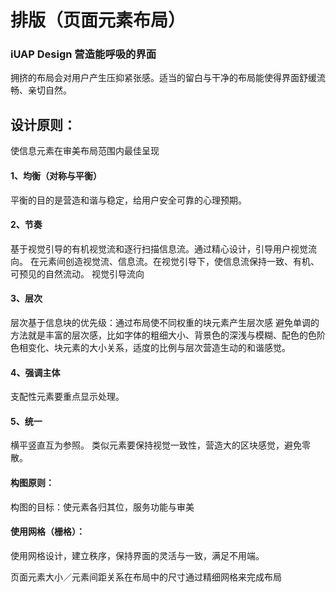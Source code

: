 # 排版（页面元素布局）

### iUAP Design 营造能呼吸的界面


拥挤的布局会对用户产生压抑紧张感。适当的留白与干净的布局能使得界面舒缓流畅、亲切自然。


## 设计原则：
使信息元素在审美布局范围内最佳呈现

#### 1、均衡（对称与平衡）
平衡的目的是营造和谐与稳定，给用户安全可靠的心理预期。
#### 2、节奏 
基于视觉引导的有机视觉流和逐行扫描信息流。通过精心设计，引导用户视觉流向。
在元素间创造视觉流、信息流。在视觉引导下，使信息流保持一致、有机、可预见的自然流动。
视觉引导流向
#### 3、层次
层次基于信息块的优先级：通过布局使不同权重的块元素产生层次感
避免单调的方法就是丰富的层次感，比如字体的粗细大小、背景色的深浅与模糊、配色的色阶色相变化、块元素的大小关系，适度的比例与层次营造生动的和谐感觉。
#### 4、强调主体
支配性元素要重点显示处理。
#### 5、统一
横平竖直互为参照。
类似元素要保持视觉一致性，营造大的区块感觉，避免零散。
#### 构图原则：
构图的目标：使元素各归其位，服务功能与审美
#### 使用网格（栅格）：
使用网格设计，建立秩序，保持界面的灵活与一致，满足不用端。

页面元素大小／元素间距关系在布局中的尺寸通过精细网格来完成布局